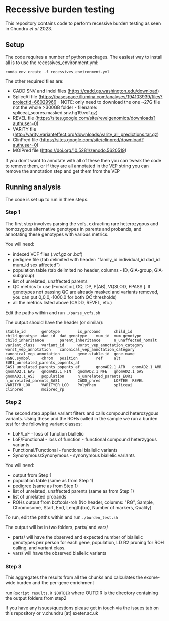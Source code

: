 # Recessive burden testing

This repository contains code to perform recessive burden testing as seen in Chundru _et al_ 2023.

## Setup

The code requires a number of python packages. The easiest way to install all is to use the recessives_environment.yml:

`conda env create -f recessives_environment.yml`

The other required files are:
* CADD SNV and indel files (https://cadd.gs.washington.edu/download)
* SpliceAI file (https://basespace.illumina.com/analyses/194103939/files?projectId=66029966 - NOTE: only need to download the one ~27G file not the whole >300GB folder - filename: spliceai_scores.masked.snv.hg19.vcf.gz)
* REVEL file (https://sites.google.com/site/revelgenomics/downloads?authuser=0)
* VARITY file (http://varity.varianteffect.org/downloads/varity_all_predictions.tar.gz)
* ClinPred file (https://sites.google.com/site/clinpred/download?authuser=0)
* MOIPred file (https://doi.org/10.5281/zenodo.5620519)

If you don't want to annotate with all of these then you can tweak the code to remove them, or if they are all annotated in the VEP string you can remove the annotation step and get them from the VEP

## Running analysis
The code is set up to run in three steps.

### Step 1
The first step involves parsing the vcfs, extracting rare heterozygous and homozygous alternative genotypes in parents and probands, and annotating these genotypes with various metrics.

You will need:
* indexed VCF files (.vcf.gz or .bcf)
* pedigree file (tab delimited with header: "family_id	individual_id	dad_id	mum_id	sex	affected")
* population table (tab delimited no header, columns - ID, GIA-group, GIA-subgroup)
* list of unrelated, unaffected parents
* QC metrics to use (Fomart = [ GQ, DP, P(AB), VQSLOD, FPASS ]. If genotypes not passing QC are already masked and variants removed, you can put 0,0,0,-1000,0 for both QC thresholds)
* all the metrics listed above (CADD, REVEL, etc.)

Edit the paths within and run `./parse_vcfs.sh`

The output should have the header (or similar):

`stable_id       genotype        is_proband      child_id        child_genotype  dad_id  dad_genotype    mum_id  mum_genotype    child_inheritance       parent_inheritance      n_unaffected_homalt     variant_class   variant_id      worst_vep_annotation_category   worst_vep_annotation    canonical_vep_annotation_category       canonical_vep_annotation        gene.stable.id  gene.name       HGNC.symbol     chrom   position        ref     alt     EUR1_unrelated_parents_popents_af       SAS1_unrelated_parents_popents_af       gnomAD2.1_AFR   gnomAD2.1_AMR   gnomAD2.1_EAS   gnomAD2.1_FIN   gnomAD2.1_NFE   gnomAD2.1_SAS   gnomAD2.1_ASJ   population      n_unrelated_parents_EUR1        n_unrelated_parents_SAS1        CADD_phred      LOFTEE  REVEL   VARITYR_LOO     VARITYER_LOO    PolyPhen        spliceai        clinpred        moipred_rp`

### Step 2

The second step applies variant filters and calls compound heterozygous variants. Using these and the ROHs called in the sample we run a burden test for the following variant classes:
* LoF/LoF - loss of function biallelic
* LoF/Functional - loss of function - functional compound heterzygous variants
* Functional/Functional - functional biallelic variants
* Synonymous/Synonymous - synonymous biallelic variants

You will need:
* output from Step 1
* population table (same as from Step 1)
* pedigree (same as from Step 1) 
* list of unrelated, unaffected parents (same as from Step 1)
* list of unrelated probands
* ROHs output from bcftools-roh (No header, columns: "RG", Sample, Chromosome, Start, End, Length(bp), Number of markers, Quality)

To run, edit the paths within and run `./burden_test.sh`

The output will be in two folders, parts/ and vars/
* parts/ will have the observed and expected number of biallelic genotypes per person for each gene, population, LD R2 pruning for ROH calling, and variant class.
* vars/ will have the observed biallelic variants

### Step 3

This aggregates the results from all the chunks and calculates the exome-wide burden and the per-gene enrichment

run `Rscript results.R $OUTDIR` where OUTDIR is the directory containing the output folders from step2

If you have any issues/questions please get in touch via the issues tab on this repository or v.chundru [at] exeter.ac.uk
